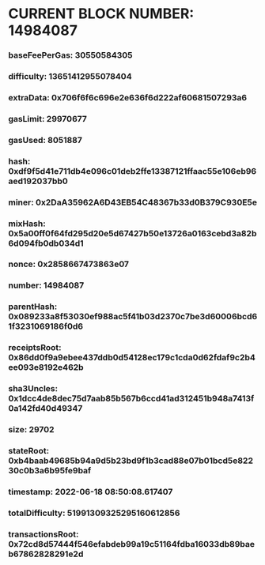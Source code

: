 # CURRENT BLOCK NUMBER: 14984087

### baseFeePerGas: 30550584305
### difficulty: 13651412955078404
### extraData: 0x706f6f6c696e2e636f6d222af60681507293a6
### gasLimit: 29970677
### gasUsed: 8051887
### hash: 0xdf9f5d41e711db4e096c01deb2ffe13387121ffaac55e106eb96aed192037bb0
### miner: 0x2DaA35962A6D43EB54C48367b33d0B379C930E5e
### mixHash: 0x5a00ff0f64fd295d20e5d67427b50e13726a0163cebd3a82b6d094fb0db034d1
### nonce: 0x2858667473863e07
### number: 14984087
### parentHash: 0x089233a8f53030ef988ac5f41b03d2370c7be3d60006bcd61f3231069186f0d6
### receiptsRoot: 0x86dd0f9a9ebee437ddb0d54128ec179c1cda0d62fdaf9c2b4ee093e8192e462b
### sha3Uncles: 0x1dcc4de8dec75d7aab85b567b6ccd41ad312451b948a7413f0a142fd40d49347
### size: 29702
### stateRoot: 0xb4baab49685b94a9d5b23bd9f1b3cad88e07b01bcd5e82230c0b3a6b95fe9baf
### timestamp: 2022-06-18 08:50:08.617407
### totalDifficulty: 51991309325295160612856
### transactionsRoot: 0x72cd8d57444f546efabdeb99a19c51164fdba16033db89baeb67862828291e2d
